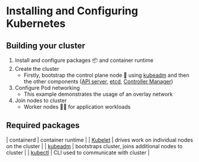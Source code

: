 # Installing and Configuring Kubernetes

## Building your cluster

1. Install and configure packages 📦 and container runtime
2. Create the cluster
    - Firstly, bootstrap the control plane node 🧠 using [kubeadm](01installationConsiderationsMethodsReqs.md#installation-methods) and then the other components ([API server](/01exploringKubernetesArchitecture/02kubernetesAPI.MD), [etcd](/01exploringKubernetesArchitecture/07k8sClusterComponents.md#control-plane-node-components), [Controller Manager](/01exploringKubernetesArchitecture/07k8sClusterComponents.md#control-plane-node-components))
3. Configure Pod networking
    - This example demonstrates the usage of an overlay network
4. Join nodes to cluster
    - Worker nodes 👩‍🏭 for application workloads

## Required packages

| containerd | container runtime |
| [Kubelet](/01exploringKubernetesArchitecture/07k8sClusterComponents.md#worker-node-components) | drives work on individual nodes on the cluster |
| [kubeadm](01installationConsiderationsMethodsReqs.md#installation-methods) | bootstraps cluster, joins additional nodes to cluster |
| [kubectl](/01exploringKubernetesArchitecture/07k8sClusterComponents.md#kubectl) | CLI used to communicate with cluster |
